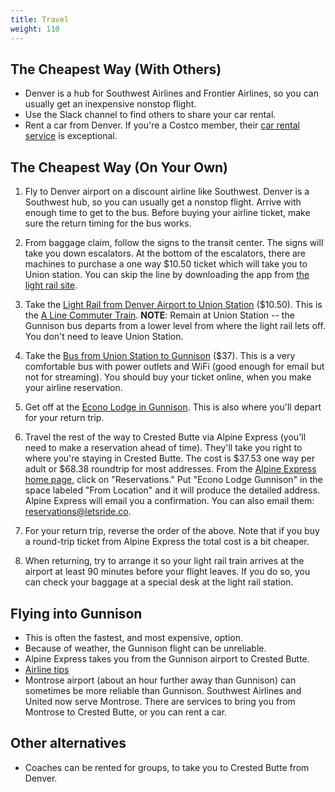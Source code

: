 ```yaml
---
title: Travel
weight: 110
---
```


## The Cheapest Way (With Others)

-   Denver is a hub for Southwest Airlines and Frontier Airlines, so you can usually
    get an inexpensive nonstop flight.
-   Use the Slack channel to find others to share your car rental.
-   Rent a car from Denver. If you're a Costco member, their
    [car rental service](https://www.costcotravel.com/Rental-Cars) is exceptional.


## The Cheapest Way (On Your Own)

1.  Fly to Denver airport on a discount airline like Southwest. Denver is a
    Southwest hub, so you can usually get a nonstop flight. Arrive with enough
    time to get to the bus. Before buying your airline ticket, make sure the
    return timing for the bus works.

1.  From baggage claim, follow the signs to the transit center. The signs will take
    you down escalators. At the bottom of the escalators, there are machines to
    purchase a one way $10.50 ticket which will take you to Union station. You can
    skip the line by downloading the app from [the light rail site](http://www.rtd-denver.com/).

1.  Take the [Light Rail from Denver Airport to Union
    Station](https://www.denver.org/about-denver/transportation/airport-rail/)
    ($10.50). This is the [A Line Commuter
    Train](https://www.flydenver.com/parking_transit/transit/a_line_commuter_train).
    **NOTE**: Remain at Union Station -- the Gunnison bus departs from a lower
    level from where the light rail lets off. You don't need to leave Union
    Station.

1.  Take the [Bus from Union Station to Gunnison](https://ridebustang.com/gunnison-denver-schedule/)
    ($37). This is a very comfortable bus with power outlets and WiFi (good
    enough for email but not for streaming). You should buy your ticket
    online, when you make your airline reservation.

1.  Get off at the [Econo Lodge in Gunnison](https://www.choicehotels.com/colorado/gunnison/econo-lodge-hotels/co308).
    This is also where you'll depart for your return trip.

1.  Travel the rest of the way to Crested Butte via Alpine Express (you'll need
    to make a reservation ahead of time). They'll take you right to where you're
    staying in Crested Butte. The cost is $37.53 one way per adult or $68.38
    roundtrip for most addresses. From the [Alpine Express home
    page](https://alpine.letsride.co/), click on "Reservations." Put "Econo
    Lodge Gunnison" in the space labeled "From Location" and it will produce the
    detailed address. Alpine Express will email you a confirmation. You can also
    email them: <reservations@letsride.co>.

1.  For your return trip, reverse the order of the above. Note that if you buy a
    round-trip ticket from Alpine Express the total cost is a bit cheaper.

1.  When returning, try to arrange it so your light rail train arrives at the airport
    at least 90 minutes before your flight leaves. If you do so, you can check your
    baggage at a special desk at the light rail station.


## Flying into Gunnison

-   This is often the fastest, and most expensive, option.
-   Because of weather, the Gunnison flight can be unreliable.
-   Alpine Express takes you from the Gunnison airport to Crested Butte.
-   [Airline tips](https://sites.google.com/site/javaposseroundup/airline-tips)
-   Montrose airport (about an hour further away than Gunnison) can sometimes be
    more reliable than Gunnison. Southwest Airlines and United now serve
    Montrose. There are services to bring you from Montrose to Crested Butte, or
    you can rent a car.

## Other alternatives

-   Coaches can be rented for groups, to take you to Crested Butte from Denver.
